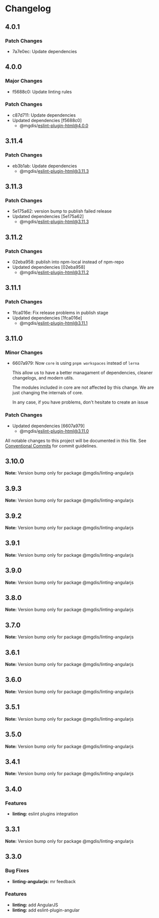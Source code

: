# Changelog

## 4.0.1

### Patch Changes

- 7a7e0ec: Update dependencies

## 4.0.0

### Major Changes

- f5688c0: Update linting rules

### Patch Changes

- c87d711: Update dependencies
- Updated dependencies [f5688c0]
  - @mgdis/eslint-plugin-html@4.0.0

## 3.11.4

### Patch Changes

- eb3b1ab: Update dependencies
  - @mgdis/eslint-plugin-html@3.11.3

## 3.11.3

### Patch Changes

- 5e175a62: version bump to publish failed release
- Updated dependencies [5e175a62]
  - @mgdis/eslint-plugin-html@3.11.3

## 3.11.2

### Patch Changes

- 02eba958: publish into npm-local instead of npm-repo
- Updated dependencies [02eba958]
  - @mgdis/eslint-plugin-html@3.11.2

## 3.11.1

### Patch Changes

- 1fca016e: Fix release problems in publish stage
- Updated dependencies [1fca016e]
  - @mgdis/eslint-plugin-html@3.11.1

## 3.11.0

### Minor Changes

- 6607a979: Now `core` is using `pnpm workspaces` instead of `lerna`

  This allow us to have a better managament of dependencies, cleaner changelogs, and modern utils.

  The modules included in core are not affected by this change. We are just changing the internals of core.

  In any case, if you have problems, don't hesitate to create an issue

### Patch Changes

- Updated dependencies [6607a979]
  - @mgdis/eslint-plugin-html@3.11.0

All notable changes to this project will be documented in this file.
See [Conventional Commits](https://conventionalcommits.org) for commit guidelines.

## 3.10.0

**Note:** Version bump only for package @mgdis/linting-angularjs

## 3.9.3

**Note:** Version bump only for package @mgdis/linting-angularjs

## 3.9.2

**Note:** Version bump only for package @mgdis/linting-angularjs

## 3.9.1

**Note:** Version bump only for package @mgdis/linting-angularjs

## 3.9.0

**Note:** Version bump only for package @mgdis/linting-angularjs

## 3.8.0

**Note:** Version bump only for package @mgdis/linting-angularjs

## 3.7.0

**Note:** Version bump only for package @mgdis/linting-angularjs

## 3.6.1

**Note:** Version bump only for package @mgdis/linting-angularjs

## 3.6.0

**Note:** Version bump only for package @mgdis/linting-angularjs

## 3.5.1

**Note:** Version bump only for package @mgdis/linting-angularjs

## 3.5.0

**Note:** Version bump only for package @mgdis/linting-angularjs

## 3.4.1

**Note:** Version bump only for package @mgdis/linting-angularjs

## 3.4.0

### Features

- **linting:** eslint plugins integration

## 3.3.1

**Note:** Version bump only for package @mgdis/linting-angularjs

## 3.3.0

### Bug Fixes

- **linting-angularjs:** mr feedback

### Features

- **linting:** add AngularJS
- **linting:** add eslint-plugin-angular

